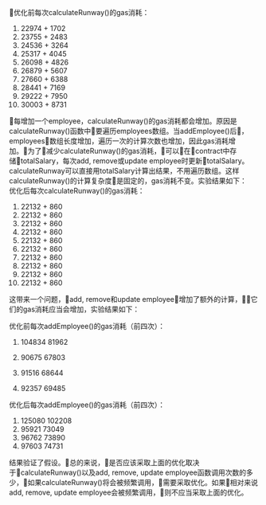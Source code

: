 优化前每次calculateRunway()的gas消耗：
1. 22974 + 1702
2. 23755 + 2483
3. 24536 + 3264
4. 25317 + 4045
5. 26098 + 4826
6. 26879 + 5607
7. 27660 + 6388
8. 28441 + 7169
9. 29222 + 7950
10. 30003 + 8731

每增加一个employee，calculateRunway()的gas消耗都会增加。原因是calculateRunway()函数中要遍历employees数组。当addEmployee()后，employees数组长度增加，遍历一次的计算次数也增加，因此gas消耗增加。为了减少calculateRunway()的gas消耗，可以在contract中存储totalSalary，每次add, remove或update employee时更新totalSalary。calculateRunway可以直接用totalSalary计算出结果，不用遍历数组。这样calculateRunway()的计算复杂度是固定的，gas消耗不变。实验结果如下：  
优化后每次calculateRunway()的gas消耗：  

1. 22132 + 860
2. 22132 + 860
3. 22132 + 860
4. 22132 + 860
5. 22132 + 860
6. 22132 + 860
7. 22132 + 860
8. 22132 + 860
9. 22132 + 860
10. 22132 + 860  

这带来一个问题，add, remove和update employee增加了额外的计算，它们的gas消耗应当会增加，实验结果如下：



优化前每次addEmployee()的gas消耗（前四次）：

1. 104834 81962

2. 90675  67803
 
3. 91516 68644

4. 92357 69485

优化后每次addEmployee()的gas消耗（前四次）：

1. 125080 102208
2. 95921 73049
3. 96762 73890
4. 97603 74731  

结果验证了假设。总的来说，是否应该采取上面的优化取决于calculateRunway()以及add, remove, update employee函数调用次数的多少，如果calculateRunway()将会被频繁调用，需要采取优化。如果相对来说add, remove, update employee会被频繁调用，则不应当采取上面的优化。